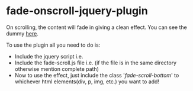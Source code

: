 # fade-onscroll-jquery-plugin

On scrolling, the content will fade in giving a clean effect. You can see the dummy [here](https://fadeonscroll.000webhostapp.com/).

To use the plugin all you need to do is:
- Include the jquery script i.e. *<script src="https://code.jquery.com/jquery-3.2.1.min.js" ></script>*
- Include the fade-scroll.js file i.e. *<script src="fade-scroll.js" ></script>* (if the file is in the same directory otherwise mention complete path)
- Now to use the effect, just include the class '*fade-scroll-bottom*' to whichever html elements(div, p, img, etc.) you want to add!
